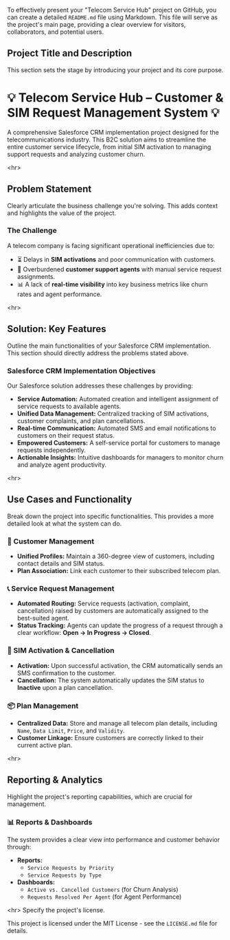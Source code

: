 To effectively present your "Telecom Service Hub" project on GitHub, you can create a detailed `README.md` file using Markdown. This file will serve as the project's main page, providing a clear overview for visitors, collaborators, and potential users.

## Project Title and Description

This section sets the stage by introducing your project and its core purpose.

# 💡 Telecom Service Hub – Customer & SIM Request Management System 💡

A comprehensive Salesforce CRM implementation project designed for the telecommunications industry. This B2C solution aims to streamline the entire customer service lifecycle, from initial SIM activation to managing support requests and analyzing customer churn.

\<hr\>

## Problem Statement

Clearly articulate the business challenge you're solving. This adds context and highlights the value of the project.

### The Challenge

A telecom company is facing significant operational inefficiencies due to:

  - ⏳ Delays in **SIM activations** and poor communication with customers.
  - 🤯 Overburdened **customer support agents** with manual service request assignments.
  - 📊 A lack of **real-time visibility** into key business metrics like churn rates and agent performance.

\<hr\>

## Solution: Key Features

Outline the main functionalities of your Salesforce CRM implementation. This section should directly address the problems stated above.

### Salesforce CRM Implementation Objectives

Our Salesforce solution addresses these challenges by providing:

  - **Service Automation:** Automated creation and intelligent assignment of service requests to available agents.
  - **Unified Data Management:** Centralized tracking of SIM activations, customer complaints, and plan cancellations.
  - **Real-time Communication:** Automated SMS and email notifications to customers on their request status.
  - **Empowered Customers:** A self-service portal for customers to manage requests independently.
  - **Actionable Insights:** Intuitive dashboards for managers to monitor churn and analyze agent productivity.

\<hr\>

## Use Cases and Functionality

Break down the project into specific functionalities. This provides a more detailed look at what the system can do.

### 📝 Customer Management

  - **Unified Profiles:** Maintain a 360-degree view of customers, including contact details and SIM status.
  - **Plan Association:** Link each customer to their subscribed telecom plan.

### 📞 Service Request Management

  - **Automated Routing:** Service requests (activation, complaint, cancellation) raised by customers are automatically assigned to the best-suited agent.
  - **Status Tracking:** Agents can update the progress of a request through a clear workflow: **Open → In Progress → Closed**.

### 📱 SIM Activation & Cancellation

  - **Activation:** Upon successful activation, the CRM automatically sends an SMS confirmation to the customer.
  - **Cancellation:** The system automatically updates the SIM status to **Inactive** upon a plan cancellation.

### 📦 Plan Management

  - **Centralized Data:** Store and manage all telecom plan details, including `Name`, `Data Limit`, `Price`, and `Validity`.
  - **Customer Linkage:** Ensure customers are correctly linked to their current active plan.

\<hr\>

## Reporting & Analytics

Highlight the project's reporting capabilities, which are crucial for management.

### 📊 Reports & Dashboards

The system provides a clear view into performance and customer behavior through:

  - **Reports:**
      - `Service Requests by Priority`
      - `Service Requests by Type`
  - **Dashboards:**
      - `Active vs. Cancelled Customers` (for Churn Analysis)
      - `Requests Resolved Per Agent` (for Agent Performance)

\<hr\>
Specify the project's license.

This project is licensed under the MIT License - see the `LICENSE.md` file for details.
